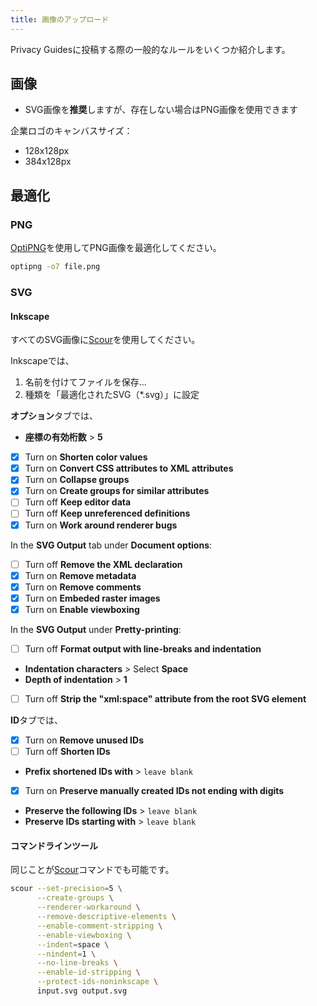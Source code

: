 ```yaml
---
title: 画像のアップロード
---
```


Privacy Guidesに投稿する際の一般的なルールをいくつか紹介します。

## 画像

- SVG画像を**推奨**しますが、存在しない場合はPNG画像を使用できます

企業ロゴのキャンバスサイズ：

- 128x128px
- 384x128px

## 最適化

### PNG

[OptiPNG](https://sourceforge.net/projects/optipng/)を使用してPNG画像を最適化してください。

```bash
optipng -o7 file.png
```

### SVG

#### Inkscape

すべてのSVG画像に[Scour](https://github.com/scour-project/scour)を使用してください。

Inkscapeでは、

1. 名前を付けてファイルを保存...
2. 種類を「最適化されたSVG（*.svg）」に設定

**オプション**タブでは、

- **座標の有効桁数** > **5**
- [x] Turn on **Shorten color values**
- [x] Turn on **Convert CSS attributes to XML attributes**
- [x] Turn on **Collapse groups**
- [x] Turn on **Create groups for similar attributes**
- [ ] Turn off **Keep editor data**
- [ ] Turn off **Keep unreferenced definitions**
- [x] Turn on **Work around renderer bugs**

In the **SVG Output** tab under **Document options**:

- [ ] Turn off **Remove the XML declaration**
- [x] Turn on **Remove metadata**
- [x] Turn on **Remove comments**
- [x] Turn on **Embeded raster images**
- [x] Turn on **Enable viewboxing**

In the **SVG Output** under **Pretty-printing**:

- [ ] Turn off **Format output with line-breaks and indentation**
- **Indentation characters** > Select **Space**
- **Depth of indentation** > **1**
- [ ] Turn off **Strip the "xml:space" attribute from the root SVG element**

**ID**タブでは、

- [x] Turn on **Remove unused IDs**
- [ ] Turn off **Shorten IDs**
- **Prefix shortened IDs with** > `leave blank`
- [x] Turn on **Preserve manually created IDs not ending with digits**
- **Preserve the following IDs** > `leave blank`
- **Preserve IDs starting with** > `leave blank`

#### コマンドラインツール

同じことが[Scour](https://github.com/scour-project/scour)コマンドでも可能です。

```bash
scour --set-precision=5 \
      --create-groups \
      --renderer-workaround \
      --remove-descriptive-elements \
      --enable-comment-stripping \
      --enable-viewboxing \
      --indent=space \
      --nindent=1 \
      --no-line-breaks \
      --enable-id-stripping \
      --protect-ids-noninkscape \
      input.svg output.svg
```
